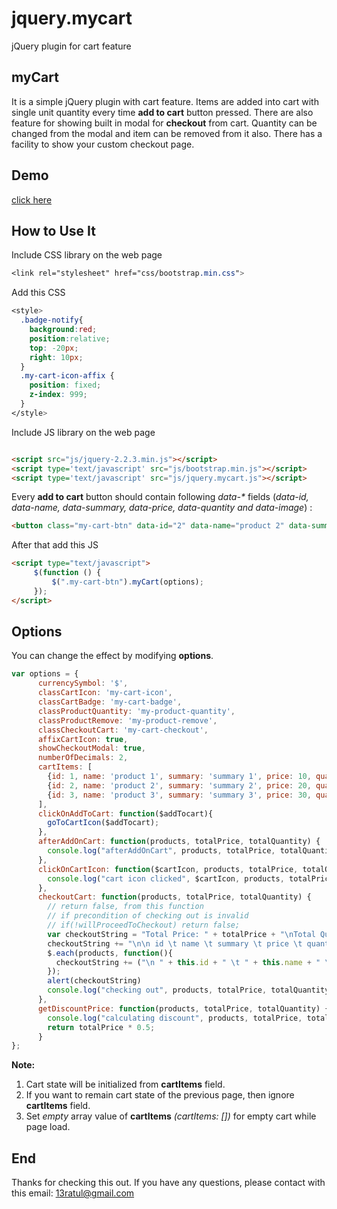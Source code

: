 jquery.mycart
===============
jQuery plugin for cart feature
## myCart
It is a simple jQuery plugin with cart feature. Items are added into cart with single unit quantity every time **add to cart** button pressed. There are also feature for showing built in modal for **checkout** from cart. Quantity can be changed from the modal and item can be removed from it also. There has a facility to show your custom checkout page.
## Demo
[click here](http://asraf-uddin-ahmed.github.io/jquery.mycart/demo.html)
## How to Use It
Include CSS library on the web page
```css
<link rel="stylesheet" href="css/bootstrap.min.css">
```
Add this CSS
```css
<style>
  .badge-notify{
    background:red;
    position:relative;
    top: -20px;
    right: 10px;
  }
  .my-cart-icon-affix {
    position: fixed;
    z-index: 999;
  }
</style>
```
Include JS library on the web page
```html

<script src="js/jquery-2.2.3.min.js"></script>
<script type='text/javascript' src="js/bootstrap.min.js"></script>
<script type='text/javascript' src="js/jquery.mycart.js"></script>
```
Every **add to cart** button should contain following _data-*_ fields (_data-id, data-name, data-summary, data-price, data-quantity and data-image_) :
```html
<button class="my-cart-btn" data-id="2" data-name="product 2" data-summary="summary 2" data-price="20" data-quantity="1" data-image="images/img_2.png">Add to Cart</button>
```
After that add this JS
```html
<script type="text/javascript">
     $(function () {
         $(".my-cart-btn").myCart(options);
     });
</script>
```
## Options
You can change the effect by modifying **options**.
```javascript
var options = {
      currencySymbol: '$',
      classCartIcon: 'my-cart-icon',
      classCartBadge: 'my-cart-badge',
      classProductQuantity: 'my-product-quantity',
      classProductRemove: 'my-product-remove',
      classCheckoutCart: 'my-cart-checkout',
      affixCartIcon: true,
      showCheckoutModal: true,
      numberOfDecimals: 2,
      cartItems: [
        {id: 1, name: 'product 1', summary: 'summary 1', price: 10, quantity: 1, image: 'images/img_1.png'},
        {id: 2, name: 'product 2', summary: 'summary 2', price: 20, quantity: 2, image: 'images/img_2.png'},
        {id: 3, name: 'product 3', summary: 'summary 3', price: 30, quantity: 1, image: 'images/img_3.png'}
      ],
      clickOnAddToCart: function($addTocart){
        goToCartIcon($addTocart);
      },
      afterAddOnCart: function(products, totalPrice, totalQuantity) {
        console.log("afterAddOnCart", products, totalPrice, totalQuantity);
      },
      clickOnCartIcon: function($cartIcon, products, totalPrice, totalQuantity) {
        console.log("cart icon clicked", $cartIcon, products, totalPrice, totalQuantity);
      },
      checkoutCart: function(products, totalPrice, totalQuantity) {
        // return false, from this function 
        // if precondition of checking out is invalid
        // if(!willProceedToCheckout) return false;
        var checkoutString = "Total Price: " + totalPrice + "\nTotal Quantity: " + totalQuantity;
        checkoutString += "\n\n id \t name \t summary \t price \t quantity \t image path";
        $.each(products, function(){
          checkoutString += ("\n " + this.id + " \t " + this.name + " \t " + this.summary + " \t " + this.price + " \t " + this.quantity + " \t " + this.image);
        });
        alert(checkoutString)
        console.log("checking out", products, totalPrice, totalQuantity);
      },
      getDiscountPrice: function(products, totalPrice, totalQuantity) {
        console.log("calculating discount", products, totalPrice, totalQuantity);
        return totalPrice * 0.5;
      }
};
```
**Note:**
1. Cart state will be initialized from **cartItems** field.
2. If you want to remain cart state of the previous page, then ignore **cartItems** field.
3. Set *empty* array value of **cartItems** *(cartItems: [])* for empty cart while page load.
## End
Thanks for checking this out. If you have any questions, please contact with this email: 13ratul@gmail.com
